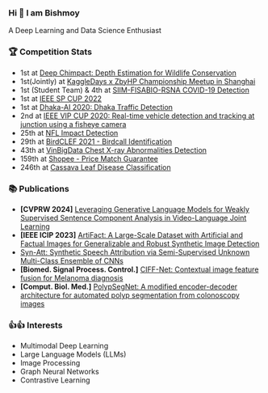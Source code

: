 ### Hi :wave: I am Bishmoy
A Deep Learning and Data Science Enthusiast 

### :trophy: Competition Stats
* 1st at [Deep Chimpact: Depth Estimation for Wildlife Conservation](https://www.drivendata.org/competitions/82/competition-wildlife-video-depth-estimation)
* 1st(Jointly) at [KaggleDays x ZbyHP Championship Meetup in Shanghai](https://logicai.io/blog/1-dont-stop-until-you-drop/)
* 1st (Student Team) & 4th at [SIIM-FISABIO-RSNA COVID-19 Detection](https://www.kaggle.com/c/siim-covid19-detection)
* 1st at [IEEE SP CUP 2022](https://signalprocessingsociety.org/community-involvement/ieee-signal-processing-cup-2022)
* 1st at [Dhaka-AI 2020: Dhaka Traffic Detection](https://www.facebook.com/dhaka.ai.bd/posts/194411675415466?__cft__%5B0%5D=AZX9wHwmbXrq2dxLojeHeOF1FQFFUHh0JUG7zVSsDhEWR58jsloLXOYChHXxbVVdfLBC6DSnNGZYUryAocbYnMGmH8fGFtI-aCRwyGIzq1vPcRaZiy2GZqK_VdO4CVGlLo53VKCp1vsvT5XkMQ0L7uZu&__tn__=%2CO%2CP-R)
* 2nd at [IEEE VIP CUP 2020: Real-time vehicle detection and tracking at junction using a fisheye camera](https://signalprocessingsociety.org/community-involvement/vip-cup-2020-icip-2020)
* 25th at [NFL Impact Detection](https://www.kaggle.com/c/nfl-impact-detection)
* 29th at [BirdCLEF 2021 - Birdcall Identification](https://www.kaggle.com/c/birdclef-2021)
* 43th at [VinBigData Chest X-ray Abnormalities Detection](https://www.kaggle.com/c/vinbigdata-chest-xray-abnormalities-detection)
* 159th at [Shopee - Price Match Guarantee](https://www.kaggle.com/c/shopee-product-matching)
* 246th at [Cassava Leaf Disease Classification](https://www.kaggle.com/c/cassava-leaf-disease-classification)

### :books: Publications
* **[CVPRW 2024]** [Leveraging Generative Language Models for Weakly Supervised Sentence Component Analysis in Video-Language Joint Learning](https://openaccess.thecvf.com/content/CVPR2024W/MULA/html/Ibn_Abdul_Hakim_Leveraging_Generative_Language_Models_for_Weakly_Supervised_Sentence_Component_Analysis_CVPRW_2024_paper.html)
* **[IEEE ICIP 2023]** [ArtiFact: A Large-Scale Dataset with Artificial and Factual Images for Generalizable and Robust Synthetic Image Detection](https://arxiv.org/abs/2302.11970)
* [Syn-Att: Synthetic Speech Attribution via Semi-Supervised Unknown Multi-Class Ensemble of CNNs](https://arxiv.org/abs/2309.08146)
* **[Biomed. Signal Process. Control.]** [CIFF-Net: Contextual image feature fusion for Melanoma diagnosis](https://ui.adsabs.harvard.edu/abs/2023arXiv230303672A/abstract)
* **[Comput. Biol. Med.]** [PolypSegNet: A modified encoder-decoder architecture for automated polyp segmentation from colonoscopy images](https://www.sciencedirect.com/science/article/pii/S0010482520304509)

### :+1::thumbsup: Interests
* Multimodal Deep Learning
* Large Language Models (LLMs)
* Image Processing
* Graph Neural Networks
* Contrastive Learning

